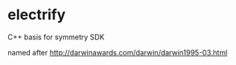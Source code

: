 # electrify
C++ basis for symmetry SDK

named after http://darwinawards.com/darwin/darwin1995-03.html
